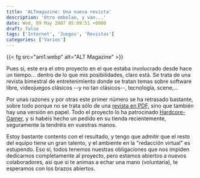 ```yaml
---
title: 'ALTmagazine: Una nueva revista'
description: 'Otro embolao, y van...'
date: Wed, 09 May 2007 05:09:51 +0000
draft: false
tags: ['Internet', 'Juegos', 'Revistas']
categories: ['Varios']
---
```


{{< fg src="am1.webp" alt="ALT Magazine" >}}

Pues sí, este era el otro proyecto en el que estaba involucrado desde hace un tiempo... dentro de lo que mis posibilidades, claro está. Se trata de una revista bimestral de entretenimiento donde se tratan temas sobre software libre, videojuegos clásicos --y no tan clásicos--, tecnología, scene,...

Por unas razones y por otras este primer número se ha retrasado bastante, sobre todo porque no se trata sólo de una [revista en PDF](http://www.altmagazine.net/revista/alt_magazine_1.pdf), sino que también hay una versión en papel. Todo el proyecto lo ha patrocinado [Hardcore-Gamer](http://www.hardcore-gamer.net/), y si habéis hecho un pedido en su tienda recientemente, seguramente la tendréis en vuestras manos.

Estoy bastante contento con el resultado, y tengo que admitir que el resto del equipo tiene un gran talento, y el ambiente en la "redacción virtual" es estupendo. Eso sí, todos tenemos nuestras obligaciones que nos impiden dedicarnos completamente al proyecto, pero estamos abiertos a nuevos colaboradores, así que si te animas a echar una mano (voluntaria), te esperamos con los brazos abiertos.
